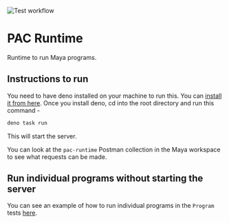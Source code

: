 ![Test workflow](https://github.com/mayahq/pac-runtime/actions/workflows/deno.yml/badge.svg)

# PAC Runtime

Runtime to run Maya programs.

## Instructions to run

You need to have deno installed on your machine to run this. You can
[install it from here](https://deno.com/manual@v1.33.2/getting_started/installation). Once you install deno, cd into the
root directory and run this command -

```sh
deno task run
```

This will start the server.

You can look at the `pac-runtime` Postman collection in the Maya workspace to see what requests can be made.

## Run individual programs without starting the server

You can see an example of how to run individual programs in the `Program` tests
[here](https://github.com/mayahq/pac-runtime/blob/main/tests/program/program.test.ts#L149).
